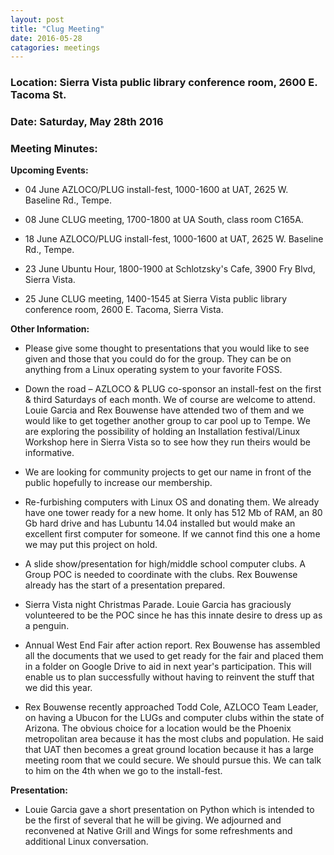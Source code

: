 ```yaml
---
layout: post
title: "Clug Meeting"
date: 2016-05-28
catagories: meetings
---
```

### Location: Sierra Vista public library conference room, 2600 E. Tacoma St.

### Date: Saturday, May 28th 2016

### Meeting Minutes:

**Upcoming Events:**

 * 04 June AZLOCO/PLUG install-fest, 1000-1600 at UAT, 2625 W. Baseline Rd., Tempe.
 
 * 08 June CLUG meeting, 1700-1800 at UA South, class room C165A.
 
 * 18 June AZLOCO/PLUG install-fest, 1000-1600 at UAT, 2625 W. Baseline Rd., Tempe.
 
 * 23 June Ubuntu Hour, 1800-1900 at Schlotzsky's Cafe, 3900 Fry Blvd, Sierra Vista.
 
 * 25 June CLUG meeting, 1400-1545 at Sierra Vista public library conference room, 2600 E. Tacoma, Sierra Vista.
 
 **Other Information:**
 
  * Please give some thought to presentations that you would like to see given and those that you could do for the group.  They can be on anything from a Linux operating system to your favorite FOSS.
  
  * Down the road – AZLOCO & PLUG co-sponsor an install-fest on the first & third Saturdays of each month.  We of course are welcome to attend.  Louie Garcia and Rex Bouwense have attended two of them and we would like to get together another group to car pool up to Tempe.  We are exploring the possibility of holding an Installation festival/Linux Workshop here in Sierra Vista so to see how they run theirs would be informative.
  
  * We are looking for community projects to get our name in front of the public hopefully to increase our membership.
   
   * Re-furbishing computers with Linux OS and donating them.  We already have one tower ready for a new home.  It only has 512 Mb of RAM, an 80 Gb hard drive and has Lubuntu 14.04 installed but would make an excellent first computer for someone.  If we cannot find this one a home we may put this project on hold.
   
   * A slide show/presentation for high/middle school computer clubs.  A Group POC is needed to coordinate with the clubs.  Rex Bouwense already has the start of a presentation prepared. 
   
   * Sierra Vista night Christmas Parade.  Louie Garcia has graciously volunteered to be the POC since he has this innate desire to dress up as a penguin.
   
  * Annual West End Fair after action report.  Rex Bouwense has assembled all the documents that we used to get ready for the fair and placed them in a folder on Google Drive to aid in next year's participation.  This will enable us to plan successfully without having to reinvent the stuff that we did this year.
  
  * Rex Bouwense recently approached Todd Cole, AZLOCO Team Leader, on having a Ubucon for the LUGs and computer clubs within the state of Arizona.  The obvious choice for a location would be the Phoenix metropolitan area because it has the most clubs and population.  He said that UAT then becomes a great ground location because it has a large meeting room that we could secure.  We should pursue this.  We can talk to him on the 4th when we go to the install-fest.
  
  **Presentation:**
  
   * Louie Garcia gave a short presentation on Python which is intended to be the first of several that he will be giving.
   We adjourned and reconvened at Native Grill and Wings for some refreshments and additional Linux conversation.
